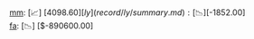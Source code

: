 [mm](record/mm/summary.md): [📈] [$4098.60]  
[ly](record/ly/summary.md): [📉] [$-1852.00]  
[fa](record/fa/summary.md): [📉] [$-890600.00]  
